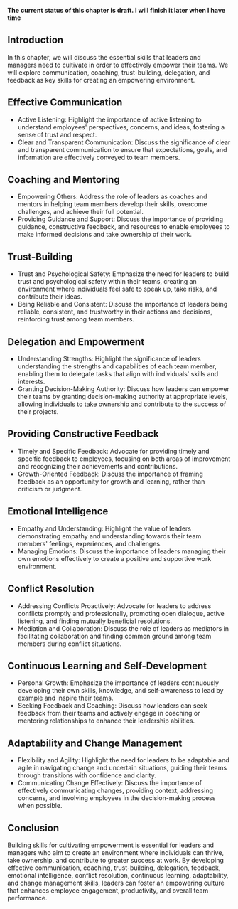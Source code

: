 **The current status of this chapter is draft. I will finish it later when I have time**

Introduction
------------

In this chapter, we will discuss the essential skills that leaders and managers need to cultivate in order to effectively empower their teams. We will explore communication, coaching, trust-building, delegation, and feedback as key skills for creating an empowering environment.

Effective Communication
-----------------------

* Active Listening: Highlight the importance of active listening to understand employees' perspectives, concerns, and ideas, fostering a sense of trust and respect.
* Clear and Transparent Communication: Discuss the significance of clear and transparent communication to ensure that expectations, goals, and information are effectively conveyed to team members.

Coaching and Mentoring
----------------------

* Empowering Others: Address the role of leaders as coaches and mentors in helping team members develop their skills, overcome challenges, and achieve their full potential.
* Providing Guidance and Support: Discuss the importance of providing guidance, constructive feedback, and resources to enable employees to make informed decisions and take ownership of their work.

Trust-Building
--------------

* Trust and Psychological Safety: Emphasize the need for leaders to build trust and psychological safety within their teams, creating an environment where individuals feel safe to speak up, take risks, and contribute their ideas.
* Being Reliable and Consistent: Discuss the importance of leaders being reliable, consistent, and trustworthy in their actions and decisions, reinforcing trust among team members.

Delegation and Empowerment
--------------------------

* Understanding Strengths: Highlight the significance of leaders understanding the strengths and capabilities of each team member, enabling them to delegate tasks that align with individuals' skills and interests.
* Granting Decision-Making Authority: Discuss how leaders can empower their teams by granting decision-making authority at appropriate levels, allowing individuals to take ownership and contribute to the success of their projects.

Providing Constructive Feedback
-------------------------------

* Timely and Specific Feedback: Advocate for providing timely and specific feedback to employees, focusing on both areas of improvement and recognizing their achievements and contributions.
* Growth-Oriented Feedback: Discuss the importance of framing feedback as an opportunity for growth and learning, rather than criticism or judgment.

Emotional Intelligence
----------------------

* Empathy and Understanding: Highlight the value of leaders demonstrating empathy and understanding towards their team members' feelings, experiences, and challenges.
* Managing Emotions: Discuss the importance of leaders managing their own emotions effectively to create a positive and supportive work environment.

Conflict Resolution
-------------------

* Addressing Conflicts Proactively: Advocate for leaders to address conflicts promptly and professionally, promoting open dialogue, active listening, and finding mutually beneficial resolutions.
* Mediation and Collaboration: Discuss the role of leaders as mediators in facilitating collaboration and finding common ground among team members during conflict situations.

Continuous Learning and Self-Development
----------------------------------------

* Personal Growth: Emphasize the importance of leaders continuously developing their own skills, knowledge, and self-awareness to lead by example and inspire their teams.
* Seeking Feedback and Coaching: Discuss how leaders can seek feedback from their teams and actively engage in coaching or mentoring relationships to enhance their leadership abilities.

Adaptability and Change Management
----------------------------------

* Flexibility and Agility: Highlight the need for leaders to be adaptable and agile in navigating change and uncertain situations, guiding their teams through transitions with confidence and clarity.
* Communicating Change Effectively: Discuss the importance of effectively communicating changes, providing context, addressing concerns, and involving employees in the decision-making process when possible.

Conclusion
----------

Building skills for cultivating empowerment is essential for leaders and managers who aim to create an environment where individuals can thrive, take ownership, and contribute to greater success at work. By developing effective communication, coaching, trust-building, delegation, feedback, emotional intelligence, conflict resolution, continuous learning, adaptability, and change management skills, leaders can foster an empowering culture that enhances employee engagement, productivity, and overall team performance.
